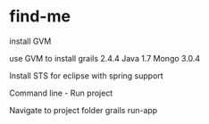 # find-me

install GVM

use GVM to install grails 2.4.4
                   Java 1.7
                   Mongo 3.0.4
                   
 Install STS for eclipse with spring support
 
 Command line - Run project
 
 Navigate to project folder
  grails run-app 
